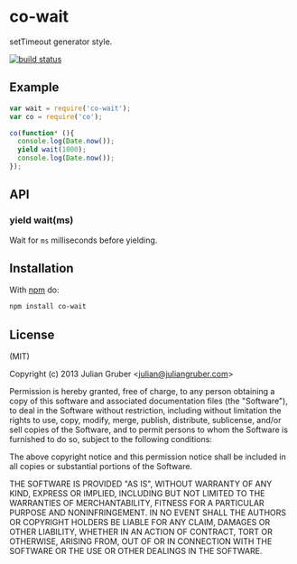 
# co-wait

setTimeout generator style.

[![build status](https://secure.travis-ci.org/juliangruber/co-wait.png)](http://travis-ci.org/juliangruber/co-wait)

## Example

```js
var wait = require('co-wait');
var co = require('co');

co(function* (){
  console.log(Date.now());
  yield wait(1000);
  console.log(Date.now());
});
```

## API

### yield wait(ms)

Wait for `ms` milliseconds before yielding.

## Installation

With [npm](https://npmjs.org) do:

```bash
npm install co-wait
```

## License

(MIT)

Copyright (c) 2013 Julian Gruber &lt;julian@juliangruber.com&gt;

Permission is hereby granted, free of charge, to any person obtaining a copy of
this software and associated documentation files (the "Software"), to deal in
the Software without restriction, including without limitation the rights to
use, copy, modify, merge, publish, distribute, sublicense, and/or sell copies
of the Software, and to permit persons to whom the Software is furnished to do
so, subject to the following conditions:

The above copyright notice and this permission notice shall be included in all
copies or substantial portions of the Software.

THE SOFTWARE IS PROVIDED "AS IS", WITHOUT WARRANTY OF ANY KIND, EXPRESS OR
IMPLIED, INCLUDING BUT NOT LIMITED TO THE WARRANTIES OF MERCHANTABILITY,
FITNESS FOR A PARTICULAR PURPOSE AND NONINFRINGEMENT. IN NO EVENT SHALL THE
AUTHORS OR COPYRIGHT HOLDERS BE LIABLE FOR ANY CLAIM, DAMAGES OR OTHER
LIABILITY, WHETHER IN AN ACTION OF CONTRACT, TORT OR OTHERWISE, ARISING FROM,
OUT OF OR IN CONNECTION WITH THE SOFTWARE OR THE USE OR OTHER DEALINGS IN THE
SOFTWARE.
